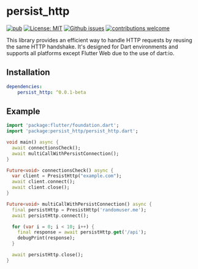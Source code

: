 # persist_http

[![pub](https://img.shields.io/pub/v/persist_http.svg)](https://pub.dev/packages/persist_http)
[![License: MIT](https://img.shields.io/badge/license-MIT-purple.svg)](https://opensource.org/licenses/MIT)
[![Github issues](https://img.shields.io/github/issues/JAYDARANIYA/persist_http)](https://github.com/JAYDARANIYA/persist_http/issues?q=is%3Aissue+is%3Aopen+)
[![contributions welcome](https://img.shields.io/badge/contributions-welcome-brightgreen.svg?style=flat-square)](https://github.com/JAYDARANIYA/persist_http/pulls)

This library provides an efficient way to handle HTTP requests by reusing the same HTTP handshake. It's designed for Dart environments and supports all platforms except Flutter Web due to the use of dart:io.

## Installation
``` yaml
dependencies:
    persist_http: ^0.0.1-beta
```

## Example

```dart
import 'package:flutter/foundation.dart';
import 'package:persist_http/persist_http.dart';

void main() async {
  await connectionsCheck();
  await multiCallWithPersistConnection();
}

Future<void> connectionsCheck() async {
  var client = PresistHttp("example.com");
  await client.connect();
  await client.close();
}

Future<void> multiCallWithPersistConnection() async {
  final persistHttp = PresistHttp('randomuser.me');
  await persistHttp.connect();

  for (var i = 0; i < 10; i++) {
    final response = await persistHttp.get('/api');
    debugPrint(response);
  }

  await persistHttp.close();
}
```